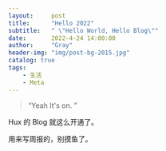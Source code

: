 ```yaml
---
layout:     post
title:      "Hello 2022"
subtitle:   " \"Hello World, Hello Blog\""
date:       2022-4-24 14:00:00
author:     "Gray"
header-img: "img/post-bg-2015.jpg"
catalog: true
tags:
    - 生活
    - Meta
---
```


> “Yeah It's on. ”


Hux 的 Blog 就这么开通了。


用来写周报的，别摸鱼了。





